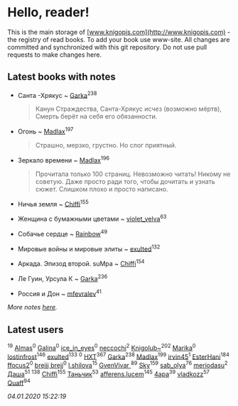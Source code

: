 # Hello, reader!
This is the main storage of [www.knigopis.com](http://www.knigopis.com) - the registry of read books.
To add your book use www-site. All changes are committed and synchronized with this git repository.
Do not use pull requests to make changes here.


## Latest books with notes
* Санта -Хрякус ~ [Garka](users/115/115753719718250012620-google)<sup>238</sup>
    > Канун Страждества, Санта-Хрякус исчез (возможно мёртв), Смерть берёт на себя его обязанности.

* Огонь ~ [Madlax](users/158/158304782-vkontakte)<sup>197</sup>
    > Страшно, мерзко, грустно. Но слог приятный.

* Зеркало времени ~ [Madlax](users/158/158304782-vkontakte)<sup>196</sup>
    > Прочитала только 100 страниц. Невозможно читать! Никому не советую. Даже просто ради того, чтобы дочитать и узнать сюжет. Слишком плохо и просто написано.

* Ничья земля ~ [Chiffi](users/105/105831994080785626680-google)<sup>155</sup>

* Женщина с бумажными цветами ~ [violet_velva](users/116/116961712580551399099-google)<sup>63</sup>

* Собачье сердце ~ [Rainbow](users/109/109787328219839805802-google)<sup>49</sup>

* Мировые войны и мировые элиты ~ [exulted](users/100/100599204551896265722-google)<sup>132</sup>

* Аркада. Эпизод второй. suMpa ~ [Chiffi](users/105/105831994080785626680-google)<sup>154</sup>

* Ле Гуин, Урсула К ~ [Garka](users/115/115753719718250012620-google)<sup>236</sup>

* Россия и Дон ~ [mfevralev](users/140/140966150-vkontakte)<sup>41</sup>


_More notes [here](latest_books_with_notes.md)._


## Latest users
[](users/270/270444099499-odnoklassniki)<sup>19</sup> 
[Almas](users/250/2501865753276404-facebook)<sup>0</sup> 
[Galina](users/113/113453299-vkontakte)<sup>0</sup> 
[ice_in_eyes](users/277/277708366-vkontakte)<sup>0</sup> 
[neccochi](users/667/66767060-vkontakte)<sup>2</sup> 
[Knigolub~](users/111/111878597279669641685-google)<sup>202</sup> 
[Marika](users/242/242692811-vkontakte)<sup>0</sup> 
[lostinfrost](users/217/217891524-vkontakte)<sup>146</sup> 
[exulted](users/100/100599204551896265722-google)<sup>133</sup> 
[](users/203/20368293-vkontakte)<sup>0</sup> 
[HXT](users/100/100002563462782-facebook)<sup>367</sup> 
[Garka](users/115/115753719718250012620-google)<sup>238</sup> 
[Madlax](users/158/158304782-vkontakte)<sup>199</sup> 
[irvin45](users/445/445405730-vkontakte)<sup>1</sup> 
[EsterHani](users/305/30558181-vkontakte)<sup>184</sup> 
[ffocus2](users/474/47427105-vkontakte)<sup>0</sup> 
[brejjj brejj](users/109/10993209205796153651-mailru)<sup>0</sup> 
[l.shilova](users/101/10123344-vkontakte)<sup>15</sup> 
[GvenVivar ](users/158/158266434925901-facebook)<sup>89</sup> 
[Sky](users/118/118049897850017649660-google)<sup>159</sup> 
[sab_olya](users/139/139338401-vkontakte)<sup>76</sup> 
[meriodasu](users/106/106791485142732018245-google)<sup>2</sup> 
[Даша](users/334/334696193054530347-mailru)<sup>51</sup> 
[](users/115/115826717712507836033-google)<sup>138</sup> 
[Chiffi](users/105/105831994080785626680-google)<sup>155</sup> 
[Таньчик](users/209/2096581563762610-facebook)<sup>53</sup> 
[afferens.lucem](users/196/196071655-vkontakte)<sup>145</sup> 
[4apa](users/117/117392596378069249667-google)<sup>39</sup> 
[vladkozz](users/572/57239276-vkontakte)<sup>57</sup> 
[Quaff](users/122/12267158-vkontakte)<sup>94</sup> 


_04.01.2020 15:22:19_
